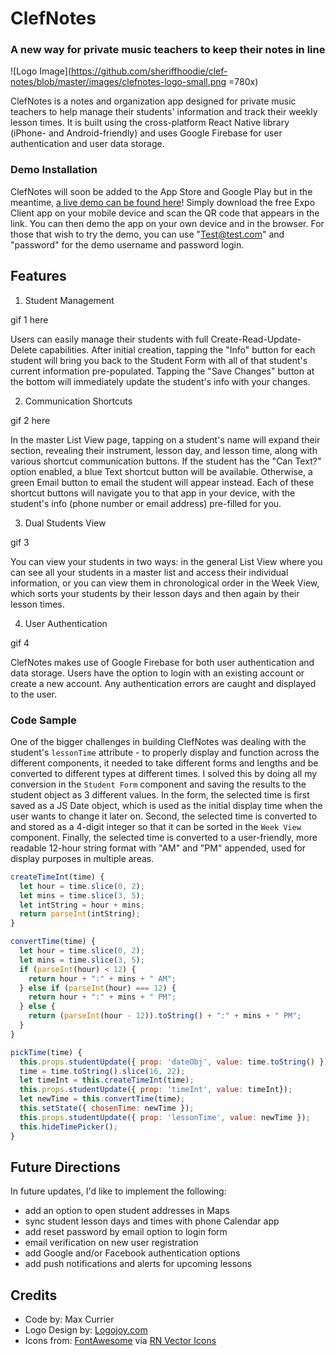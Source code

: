 # ClefNotes

### A new way for private music teachers to keep their notes in line

![Logo Image](https://github.com/sheriffhoodie/clef-notes/blob/master/images/clefnotes-logo-small.png =780x)
<!-- ![Logo Image](https://github.com/sheriffhoodie/clef-notes/blob/master/images/clefnotes-logo-small.png) -->

ClefNotes is a notes and organization app designed for private music teachers to help manage their students' information and track their weekly lesson times. It is built using the cross-platform React Native library (iPhone- and Android-friendly) and uses Google Firebase for user authentication and user data storage.

### Demo Installation

ClefNotes will soon be added to the App Store and Google Play but in the meantime, [a live demo can be found here](https://snack.expo.io/@sheriffhoodie/clefnotes)! Simply download the free Expo Client app on your mobile device and scan the QR code that appears in the link. You can then demo the app on your own device and in the browser. For those that wish to try the demo, you can use "Test@test.com" and "password" for the demo username and password login.

## Features

1. Student Management

gif 1 here

Users can easily manage their students with full Create-Read-Update-Delete capabilities. After initial creation, tapping the "Info" button for each student will bring you back to the Student Form with all of that student's current information pre-populated. Tapping the "Save Changes" button at the bottom will immediately update the student's info with your changes.

2. Communication Shortcuts

gif 2 here

In the master List View page, tapping on a student's name will expand their section, revealing their instrument, lesson day, and lesson time, along with various shortcut communication buttons. If the student has the "Can Text?" option enabled, a blue Text shortcut button will be available. Otherwise, a green Email button to email the student will appear instead. Each of these shortcut buttons will navigate you to that app in your device, with the student's info (phone number or email address) pre-filled for you.  

3. Dual Students View

gif 3

You can view your students in two ways: in the general List View where you can see all your students in a master list and access their individual information, or you can view them in chronological order in the Week View, which sorts your students by their lesson days and then again by their lesson times.

4. User Authentication

gif 4

ClefNotes makes use of Google Firebase for both user authentication and data storage. Users have the option to login with an existing account or create a new account. Any authentication errors are caught and displayed to the user.

### Code Sample

One of the bigger challenges in building ClefNotes was dealing with the student's `lessonTime` attribute - to properly display and function across the different components, it needed to take different forms and lengths and be converted to different types at different times. I solved this by doing all my conversion in the `Student Form` component and saving the results to the student object as 3 different values. In the form, the selected time is first saved as a JS Date object, which is used as the initial display time when the user wants to change it later on. Second, the selected time is converted to and stored as a 4-digit integer so that it can be sorted in the `Week View` component. Finally, the selected time is converted to a user-friendly, more readable 12-hour string format with "AM" and "PM" appended, used for display purposes in multiple areas.

```javascript
createTimeInt(time) {
  let hour = time.slice(0, 2);
  let mins = time.slice(3, 5);
  let intString = hour + mins;
  return parseInt(intString);
}

convertTime(time) {
  let hour = time.slice(0, 2);
  let mins = time.slice(3, 5);
  if (parseInt(hour) < 12) {
    return hour + ":" + mins + " AM";
  } else if (parseInt(hour) === 12) {
    return hour + ":" + mins + " PM";
  } else {
    return (parseInt(hour - 12)).toString() + ":" + mins + " PM";
  }
}

pickTime(time) {
  this.props.studentUpdate({ prop: 'dateObj', value: time.toString() });
  time = time.toString().slice(16, 22);
  let timeInt = this.createTimeInt(time);
  this.props.studentUpdate({ prop: 'timeInt', value: timeInt});
  let newTime = this.convertTime(time);
  this.setState({ chosenTime: newTime });
  this.props.studentUpdate({ prop: 'lessonTime', value: newTime });
  this.hideTimePicker();
}
```

## Future Directions

In future updates, I'd like to implement the following:

- add an option to open student addresses in Maps
- sync student lesson days and times with phone Calendar app
- add reset password by email option to login form
- email verification on new user registration
- add Google and/or Facebook authentication options
- add push notifications and alerts for upcoming lessons

## Credits

- Code by: Max Currier
- Logo Design by: [Logojoy.com](http://logojoy.com)
- Icons from: [FontAwesome](http://fontawesome.com) via [RN Vector Icons](https://github.com/oblador/react-native-vector-icons)

